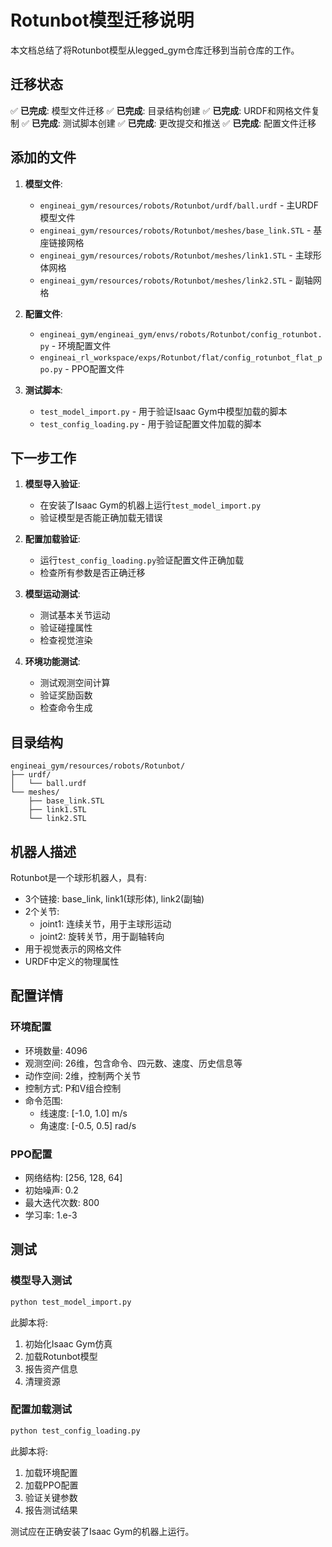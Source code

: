 # Rotunbot模型迁移说明

本文档总结了将Rotunbot模型从legged_gym仓库迁移到当前仓库的工作。

## 迁移状态

✅ **已完成**: 模型文件迁移
✅ **已完成**: 目录结构创建
✅ **已完成**: URDF和网格文件复制
✅ **已完成**: 测试脚本创建
✅ **已完成**: 更改提交和推送
✅ **已完成**: 配置文件迁移

## 添加的文件

1. **模型文件**:
   - `engineai_gym/resources/robots/Rotunbot/urdf/ball.urdf` - 主URDF模型文件
   - `engineai_gym/resources/robots/Rotunbot/meshes/base_link.STL` - 基座链接网格
   - `engineai_gym/resources/robots/Rotunbot/meshes/link1.STL` - 主球形体网格
   - `engineai_gym/resources/robots/Rotunbot/meshes/link2.STL` - 副轴网格

2. **配置文件**:
   - `engineai_gym/engineai_gym/envs/robots/Rotunbot/config_rotunbot.py` - 环境配置文件
   - `engineai_rl_workspace/exps/Rotunbot/flat/config_rotunbot_flat_ppo.py` - PPO配置文件

3. **测试脚本**:
   - `test_model_import.py` - 用于验证Isaac Gym中模型加载的脚本
   - `test_config_loading.py` - 用于验证配置文件加载的脚本

## 下一步工作

1. **模型导入验证**:
   - 在安装了Isaac Gym的机器上运行`test_model_import.py`
   - 验证模型是否能正确加载无错误

2. **配置加载验证**:
   - 运行`test_config_loading.py`验证配置文件正确加载
   - 检查所有参数是否正确迁移

3. **模型运动测试**:
   - 测试基本关节运动
   - 验证碰撞属性
   - 检查视觉渲染

4. **环境功能测试**:
   - 测试观测空间计算
   - 验证奖励函数
   - 检查命令生成

## 目录结构

```
engineai_gym/resources/robots/Rotunbot/
├── urdf/
│   └── ball.urdf
└── meshes/
    ├── base_link.STL
    ├── link1.STL
    └── link2.STL
```

## 机器人描述

Rotunbot是一个球形机器人，具有:
- 3个链接: base_link, link1(球形体), link2(副轴)
- 2个关节: 
  - joint1: 连续关节，用于主球形运动
  - joint2: 旋转关节，用于副轴转向
- 用于视觉表示的网格文件
- URDF中定义的物理属性

## 配置详情

### 环境配置
- 环境数量: 4096
- 观测空间: 26维，包含命令、四元数、速度、历史信息等
- 动作空间: 2维，控制两个关节
- 控制方式: P和V组合控制
- 命令范围: 
  - 线速度: [-1.0, 1.0] m/s
  - 角速度: [-0.5, 0.5] rad/s

### PPO配置
- 网络结构: [256, 128, 64]
- 初始噪声: 0.2
- 最大迭代次数: 800
- 学习率: 1.e-3

## 测试

### 模型导入测试
```bash
python test_model_import.py
```

此脚本将:
1. 初始化Isaac Gym仿真
2. 加载Rotunbot模型
3. 报告资产信息
4. 清理资源

### 配置加载测试
```bash
python test_config_loading.py
```

此脚本将:
1. 加载环境配置
2. 加载PPO配置
3. 验证关键参数
4. 报告测试结果

测试应在正确安装了Isaac Gym的机器上运行。